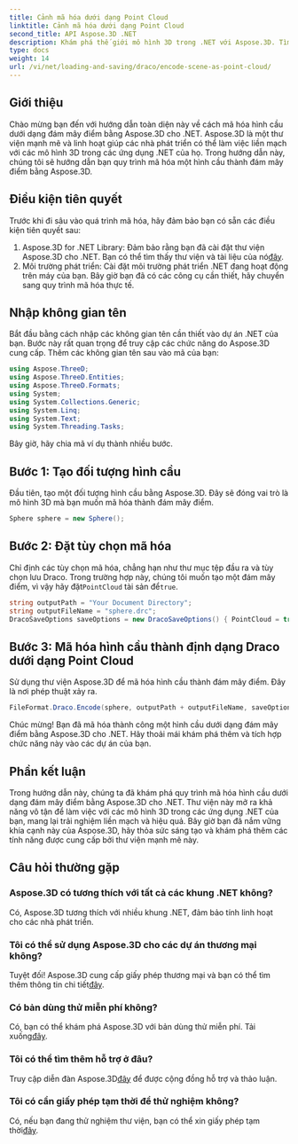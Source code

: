 ```yaml
---
title: Cảnh mã hóa dưới dạng Point Cloud
linktitle: Cảnh mã hóa dưới dạng Point Cloud
second_title: API Aspose.3D .NET
description: Khám phá thế giới mô hình 3D trong .NET với Aspose.3D. Tìm hiểu cách mã hóa các hình cầu thành các đám mây điểm một cách dễ dàng. Giải phóng sự sáng tạo của bạn bây giờ!
type: docs
weight: 14
url: /vi/net/loading-and-saving/draco/encode-scene-as-point-cloud/
---
```

## Giới thiệu
Chào mừng bạn đến với hướng dẫn toàn diện này về cách mã hóa hình cầu dưới dạng đám mây điểm bằng Aspose.3D cho .NET. Aspose.3D là một thư viện mạnh mẽ và linh hoạt giúp các nhà phát triển có thể làm việc liền mạch với các mô hình 3D trong các ứng dụng .NET của họ. Trong hướng dẫn này, chúng tôi sẽ hướng dẫn bạn quy trình mã hóa một hình cầu thành đám mây điểm bằng Aspose.3D.
## Điều kiện tiên quyết
Trước khi đi sâu vào quá trình mã hóa, hãy đảm bảo bạn có sẵn các điều kiện tiên quyết sau:
1. Aspose.3D for .NET Library: Đảm bảo rằng bạn đã cài đặt thư viện Aspose.3D cho .NET. Bạn có thể tìm thấy thư viện và tài liệu của nó[đây](https://reference.aspose.com/3d/net/).
2. Môi trường phát triển: Cài đặt môi trường phát triển .NET đang hoạt động trên máy của bạn.
Bây giờ bạn đã có các công cụ cần thiết, hãy chuyển sang quy trình mã hóa thực tế.
## Nhập không gian tên
Bắt đầu bằng cách nhập các không gian tên cần thiết vào dự án .NET của bạn. Bước này rất quan trọng để truy cập các chức năng do Aspose.3D cung cấp. Thêm các không gian tên sau vào mã của bạn:
```csharp
using Aspose.ThreeD;
using Aspose.ThreeD.Entities;
using Aspose.ThreeD.Formats;
using System;
using System.Collections.Generic;
using System.Linq;
using System.Text;
using System.Threading.Tasks;
```
Bây giờ, hãy chia mã ví dụ thành nhiều bước.
## Bước 1: Tạo đối tượng hình cầu
Đầu tiên, tạo một đối tượng hình cầu bằng Aspose.3D. Đây sẽ đóng vai trò là mô hình 3D mà bạn muốn mã hóa thành đám mây điểm.
```csharp
Sphere sphere = new Sphere();
```
## Bước 2: Đặt tùy chọn mã hóa
 Chỉ định các tùy chọn mã hóa, chẳng hạn như thư mục tệp đầu ra và tùy chọn lưu Draco. Trong trường hợp này, chúng tôi muốn tạo một đám mây điểm, vì vậy hãy đặt`PointCloud` tài sản để`true`.
```csharp
string outputPath = "Your Document Directory";
string outputFileName = "sphere.drc";
DracoSaveOptions saveOptions = new DracoSaveOptions() { PointCloud = true };
```
## Bước 3: Mã hóa hình cầu thành định dạng Draco dưới dạng Point Cloud
Sử dụng thư viện Aspose.3D để mã hóa hình cầu thành đám mây điểm. Đây là nơi phép thuật xảy ra.
```csharp
FileFormat.Draco.Encode(sphere, outputPath + outputFileName, saveOptions);
```
Chúc mừng! Bạn đã mã hóa thành công một hình cầu dưới dạng đám mây điểm bằng Aspose.3D cho .NET.
Hãy thoải mái khám phá thêm và tích hợp chức năng này vào các dự án của bạn.
## Phần kết luận
Trong hướng dẫn này, chúng ta đã khám phá quy trình mã hóa hình cầu dưới dạng đám mây điểm bằng Aspose.3D cho .NET. Thư viện này mở ra khả năng vô tận để làm việc với các mô hình 3D trong các ứng dụng .NET của bạn, mang lại trải nghiệm liền mạch và hiệu quả.
Bây giờ bạn đã nắm vững khía cạnh này của Aspose.3D, hãy thỏa sức sáng tạo và khám phá thêm các tính năng được cung cấp bởi thư viện mạnh mẽ này.
## Câu hỏi thường gặp
### Aspose.3D có tương thích với tất cả các khung .NET không?
Có, Aspose.3D tương thích với nhiều khung .NET, đảm bảo tính linh hoạt cho các nhà phát triển.
### Tôi có thể sử dụng Aspose.3D cho các dự án thương mại không?
 Tuyệt đối! Aspose.3D cung cấp giấy phép thương mại và bạn có thể tìm thêm thông tin chi tiết[đây](https://purchase.aspose.com/buy).
### Có bản dùng thử miễn phí không?
Có, bạn có thể khám phá Aspose.3D với bản dùng thử miễn phí. Tải xuống[đây](https://releases.aspose.com/).
### Tôi có thể tìm thêm hỗ trợ ở đâu?
 Truy cập diễn đàn Aspose.3D[đây](https://forum.aspose.com/c/3d/18) để được cộng đồng hỗ trợ và thảo luận.
### Tôi có cần giấy phép tạm thời để thử nghiệm không?
 Có, nếu bạn đang thử nghiệm thư viện, bạn có thể xin giấy phép tạm thời[đây](https://purchase.aspose.com/temporary-license/).